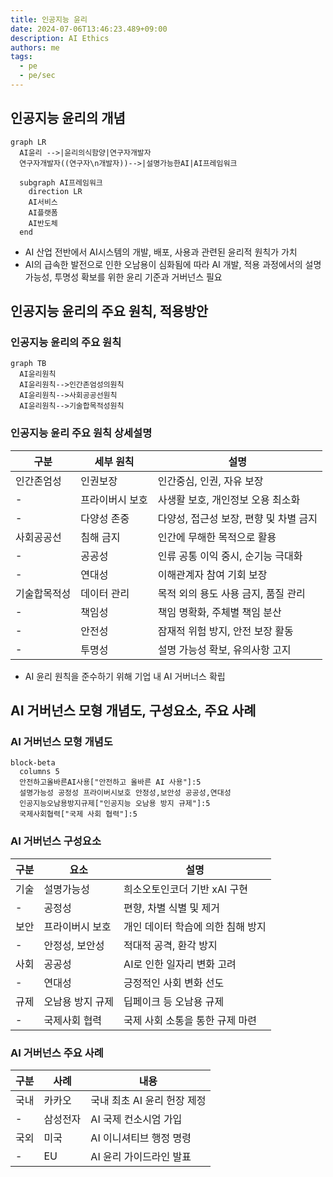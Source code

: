 ```yaml
---
title: 인공지능 윤리
date: 2024-07-06T13:46:23.489+09:00
description: AI Ethics
authors: me
tags: 
  - pe
  - pe/sec 
---
```


## 인공지능 윤리의 개념

```mermaid
graph LR
  AI윤리 -->|윤리의식함양|연구자개발자
  연구자개발자((연구자\n개발자))-->|설명가능한AI|AI프레임워크

  subgraph AI프레임워크
    direction LR
    AI서비스
    AI플랫폼
    AI반도체
  end
```

- AI 산업 전반에서 AI시스템의 개발, 배포, 사용과 관련된 윤리적 원칙가 가치
- AI의 급속한 발전으로 인한 오남용이 심화됨에 따라 AI 개발, 적용 과정에서의 설명가능성, 투명성 확보를 위한 윤리 기준과 거버넌스 필요

## 인공지능 윤리의 주요 원칙, 적용방안

### 인공지능 윤리의 주요 원칙

```mermaid
graph TB
  AI윤리원칙
  AI윤리원칙-->인간존엄성의원칙
  AI윤리원칙-->사회공공선원칙
  AI윤리원칙-->기술합목적성원칙
```

### 인공지능 윤리 주요 원칙 상세설명

| 구분 | 세부 원칙 | 설명 |
| --- | --- | --- |
| 인간존엄성 | 인권보장 | 인간중심, 인권, 자유 보장 |
| - | 프라이버시 보호 | 사생활 보호, 개인정보 오용 최소화 |
| - | 다양성 존중 | 다양성, 접근성 보장, 편향 및 차별 금지 |
| 사회공공선 | 침해 금지 | 인간에 무해한 목적으로 활용 |
| - | 공공성 | 인류 공통 이익 중시, 순기능 극대화 |
| - | 연대성 | 이해관계자 참여 기회 보장 |
| 기술합목적성 | 데이터 관리 | 목적 외의 용도 사용 금지, 품질 관리 |
| - | 책임성 | 책임 명확화, 주체별 책임 분산 |
| - | 안전성 | 잠재적 위험 방지, 안전 보장 활동 |
| - | 투명성 | 설명 가능성 확보, 유의사항 고지 |

- AI 윤리 원칙을 준수하기 위해 기업 내 AI 거버너스 확립

## AI 거버넌스 모형 개념도, 구성요소, 주요 사례

### AI 거버넌스 모형 개념도

```mermaid
block-beta
  columns 5
  안전하고올바른AI사용["안전하고 올바른 AI 사용"]:5
  설명가능성 공정성 프라이버시보호 안정성,보안성 공공성,연대성
  인공지능오남용방지규제["인공지능 오남용 방지 규제"]:5
  국제사회협력["국제 사회 협력"]:5
```

### AI 거버넌스 구성요소

| 구분 | 요소 | 설명 |
| --- | --- | --- |
| 기술 | 설명가능성 | 희소오토인코더 기반 xAI 구현 |
| - | 공정성 | 편향, 차별 식별 및 제거 |
| 보안 | 프라이버시 보호 | 개인 데이터 학습에 의한 침해 방지 |
| - | 안정성, 보안성 | 적대적 공격, 환각 방지 |
| 사회 | 공공성 | AI로 인한 일자리 변화 고려 |
| - | 연대성 | 긍정적인 사회 변화 선도 |
| 규제 | 오남용 방지 규제 | 딥페이크 등 오남용 규제 |
| - | 국제사회 협력 | 국제 사회 소통을 통한 규제 마련 |

### AI 거버넌스 주요 사례

| 구분 | 사례 | 내용 |
| --- | --- | --- |
| 국내 | 카카오 | 국내 최초 AI 윤리 헌장 제정 |
| - | 삼성전자 | AI 국제 컨소시엄 가입 |
| 국외 | 미국 | AI 이니셔티브 행정 명령 |
| - | EU | AI 윤리 가이드라인 발표 |
